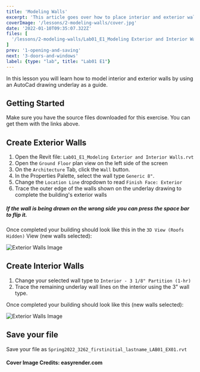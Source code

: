 ```yaml
---
title: 'Modeling Walls'
excerpt: 'This article goes over how to place interior and exterior walls in revit with an underlay.'
coverImage: '/lessons/2-modeling-walls/cover.jpg'
date: '2022-01-10T09:35:07.322Z'
files: [
  '/lessons/2-modeling-walls/Lab01_E1_Modeling Exterior and Interior Walls.rvt'
]
prev: '1-opening-and-saving'
next: '3-doors-and-windows'
label: {type: "lab", title: "Lab01 E1"}
---
```


In this lesson you will learn how to model interior and exterior walls by using an AutoCad drawing underlay as a guide.

## Getting Started

Make sure you have the source files downloaded for this exercise. You can get them with the links above.

## Create Exterior Walls

1. Open the Revit file: ``Lab01_E1_Modeling Exterior and Interior Walls.rvt``
2. Open the ``Ground Floor`` plan view on the left side of the screen
3. On the ``Architecture`` Tab, click the ``Wall`` button.
4. In the Properties Palette, select the wall type ``Generic 8"``.
5. Change the ``Location Line`` dropdown to read ``Finish Face: Exterior``
6. Trace the outer edge of the walls shown on the underlay drawing to complete the building's exterior walls


##### If the wall is being drawn on the wrong side you can press the space bar to flip it.

Once completed your building should look like this in the ``3D View (Roofs Hidden)`` View (new walls selected):

![Exterior Walls Image](/lessons/2-modeling-walls/exterior.png)

## Create Interior Walls

1. Change your selected wall type to ``Interior - 3 1/8" Partition (1-hr)``
2. Trace the remaining underlay wall lines on the interior using the 3" wall type.

Once completed your building should look like this (new walls selected): 

![Exterior Walls Image](/lessons/2-modeling-walls/interior.png)

## Save your file

Save your file as ``Spring2022_3262_firstinitial_lastname_LAB01_EX01.rvt``

#### Cover Image Credits: easyrender.com
